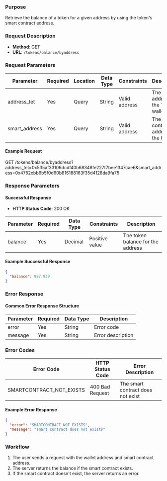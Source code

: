 
### Purpose
Retrieve the balance of a token for a given address by using the token's smart contract address.

### Request Description
- **Method**: GET  
- **URL**: `/tokens/balance/byaddress`

### Request Parameters

| Parameter      | Required | Location | Data Type | Constraints   | Description                                      |
| -------------- | -------- | -------- | --------- | ------------- | ------------------------------------------------ |
| address_tet    | Yes      | Query    | String    | Valid address | The address of the TET wallet                     |
| smart_address  | Yes      | Query    | String    | Valid address | The smart contract address of the token           |

#### Example Request
GET /tokens/balance/byaddress?address_tet=0x535af33106dcdf40b68348fe227f7bee1347cae6&smart_address=0x4752cbb6b5f0d60b816188163f35d4128da9fa75

### Response Parameters

#### Successful Response
- **HTTP Status Code**: 200 OK

| Parameter | Required | Data Type | Constraints    | Description                          |
| --------- | -------- | --------- | -------------- | ------------------------------------ |
| balance   | Yes      | Decimal   | Positive value | The token balance for the address    |

#### Example Successful Response
```json
{
  "balance": 987.939
}
```

### Error Response
#### Common Error Response Structure

| Parameter | Required | Data Type | Description          |
| --------- | -------- | --------- | -------------------- |
| error     | Yes      | String    | Error code           |
| message   | Yes      | String    | Error description    |

### Error Codes

| Error Code               | HTTP Status Code  | Error Description                |
| ------------------------ | ----------------- | -------------------------------- |
| SMARTCONTRACT_NOT_EXISTS  | 400 Bad Request   | The smart contract does not exist|

#### Example Error Response
```json
{
  "error": "SMARTCONTRACT_NOT_EXISTS",
  "message": "smart contract does not exists"
}
```

### Workflow
1. The user sends a request with the wallet address and smart contract address.
2. The server returns the balance if the smart contract exists.
3. If the smart contract doesn't exist, the server returns an error.

